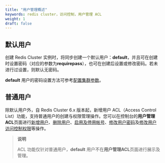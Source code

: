 ```yaml
---
title: "用户管理概述"
keywords: redis cluster，访问控制，用户管理 ACL
weight: 1
draft: false
---
```


## 默认用户

创建 Redis Cluster 实例时，将同步创建一个默认用户：**default**，并且可在创建时设置密码（对应的参数为**requirepass**），也可在创建后设置或修改密码。若未进行过设置，则默认无密码。

**default** 用户的密码设置方法可参考[配置集群参数](/database/redis_cluster/manual/cfginstance/paramconfig/)。

## 普通用户

除默认用户外，自 Redis Cluster 6.x 版本起，新增用户 ACL（Access Control List）功能，支持普通用户的创建与权限管理操作。您可以在控制台的**用户管理ACL**页面进行[新增用户](../addusr/)、[删除用户](../deleusr/)、[启用及停用帐号](../account/)、[修改用户密码](../account/)及[修改用户访问控制权限](../mdyacl/)等操作。

> **说明**
>
> ACL 功能仅针对普通用户，**default** 用户不在**用户管理ACL**页面进行展示及管理。



